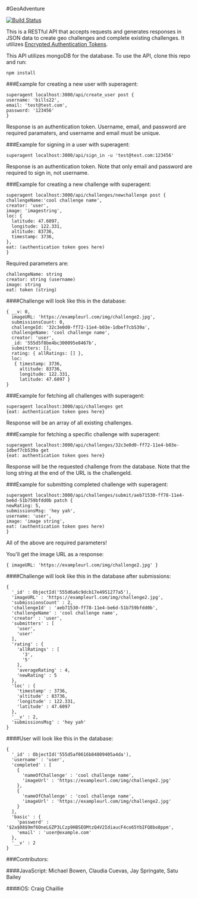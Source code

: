 #GeoAdventure

[![Build Status](https://travis-ci.org/satuba/geo-adventure.svg?branch=master)](https://travis-ci.org/satuba/geo-adventure)


This is a RESTful API that accepts requests and generates responses in JSON data to create geo challenges and complete existing challenges. It utilizes [Encrypted Authentication Tokens](https://github.com/toastynerd/eat).

This API utilizes mongoDB for the database. To use the API, clone this repo and run:

```
npm install
```

###Example for creating a new user with superagent:

```
superagent localhost:3000/api/create_user post {
username: 'bills22', 
email: 'test@test.com', 
password: '123456'
}
```

Response is an authentication token. Username, email, and password are required paramaters, and username and email must be unique.

###Example for signing in a user with superagent:

```
superagent localhost:3000/api/sign_in -u 'test@test.com:123456'
```

Response is an authentication token. Note that only email and password are required to sign in, not username.

###Example for creating a new challenge with superagent: 

```
superagent localhost:3000/api/challenges/newchallenge post {
challengeName:'cool challenge name', 
creator: 'user', 
image: 'imagestring',
loc: {
  latitude: 47.6097, 
  longitude: 122.331, 
  altitude: 83736, 
  timestamp: 3736, 
},
eat: (authentication token goes here)
}
```

Required parameters are:

```
challengeName: string
creator: string (username)
image: string
eat: token (string)
```


####Challenge will look like this in the database:

```
{ __v: 0,
  imageURL: 'https://exampleurl.com/img/challenge2.jpg',
  submissionsCount: 0,
  challengeId: '32c3e0d0-ff72-11e4-b03e-1dbef7cb539a',
  challengeName: 'cool challenge name',
  creator: 'user',
  _id: '555d5f8be4bc300095e8467b',
  submitters: [],
  rating: { allRatings: [] },
  loc: 
   { timestamp: 3736,
     altitude: 83736,
     longitude: 122.331,
     latitude: 47.6097 } 
}
```

###Example for fetching all challenges with superagent:

```
superagent localhost:3000/api/challenges get 
{eat: authentication token goes here}
```

Response will be an array of all existing challenges.

###Example for fetching a specific challenge with superagent:

```
superagent localhost:3000/api/challenges/32c3e0d0-ff72-11e4-b03e-1dbef7cb539a get
{eat: authentication token goes here}
```

Response will be the requested challenge from the database. Note that the long string at the end of the URL is the challengeId.

###Example for submitting completed challenge with superagent: 

```
superagent localhost:3000/api/challenges/submit/aeb71530-ff78-11e4-be6d-51b759bfdd0b patch {
newRating: 5, 
submissionsMsg: 'hey yah', 
username: 'user', 
image: 'image string', 
eat: (authentication token goes here) 
}
```

All of the above are required parameters!

You'll get the image URL as a response:

```
{ imageURL: 'https://exampleurl.com/img/challenge2.jpg' }
```


####Challenge will look like this in the database after submissions:

```
{
  '_id' : ObjectId('555d6a6c9dcb17e4951277a5'),
  'imageURL' : 'https://exampleurl.com/img/challenge2.jpg',
  'submissionsCount' : 2,
  'challengeId' : 'aeb71530-ff78-11e4-be6d-51b759bfdd0b',
  'challengeName' : 'cool challenge name',
  'creator' : 'user',
  'submitters' : [
    'user',
    'user'
  ],
  'rating' : {
    'allRatings' : [
      '3',
      '5'
    ],
    'averageRating' : 4,
    'newRating' : 5
  },
  'loc' : {
    'timestamp' : 3736,
    'altitude' : 83736,
    'longitude' : 122.331,
    'latitude' : 47.6097
  },
  '__v' : 2,
  'submissionsMsg' : 'hey yah'
}
```

####User will look like this in the database:

```
{
  '_id' : ObjectId('555d5af0616b84809405a4da'),
  'username' : 'user',
  'completed' : [
    {
      'nameOfChallenge' : 'cool challenge name',
      'imageUrl' : 'https://exampleurl.com/img/challenge2.jpg'
    },
    {
      'nameOfChallenge' : 'cool challenge name',
      'imageUrl' : 'https://exampleurl.com/img/challenge2.jpg'
    }
  ],
  'basic' : {
    'password' : '$2a$08$9mf6OneLGZP3LCzp9HBSEOMtzQ4V2IdiaucF4co65YbIFQ8bo8ppm',
    'email' : 'user@example.com'
  },
  '__v' : 2
}
```

###Contributors:

####JavaScript: 
Michael Bowen, 
Claudia Cuevas, 
Jay Springate, 
Satu Bailey

####iOS: 
Craig Chaillie

